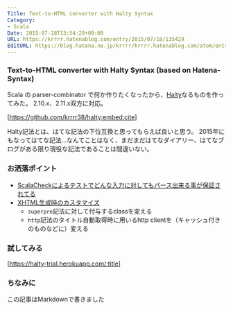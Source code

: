 ```yaml
---
Title: Text-to-HTML converter with Halty Syntax
Category:
- Scala
Date: 2015-07-18T13:54:29+09:00
URL: https://krrrr.hatenablog.com/entry/2015/07/18/135429
EditURL: https://blog.hatena.ne.jp/krrrr/krrrr.hatenablog.com/atom/entry/8454420450102038169
---
```


### Text-to-HTML converter with Halty Syntax (based on Hatena-Syntax)

Scala の parser-combinator で何か作りたくなったから、[Halty](https://github.com/krrrr38/halty)なるものを作ってみた。
2.10.x、2.11.x双方に対応。

[https://github.com/krrrr38/halty:embed:cite]
<!-- more -->
Halty記法とは、はてな記法の下位互換と思ってもらえば良いと思う。
2015年にもなってはてな記法...なんてことはなく、まだまだはてなダイアリー、はてなブログがある限り現役な記法であることは間違いない。

### お洒落ポイント
- [ScalaCheckによるテストでどんな入力に対してもパース出来る事が保証されてる](https://travis-ci.org/krrrr38/halty/jobs/71510280#L360-L365)
- [XHTML生成時のカスタマイズ ](https://github.com/krrrr38/halty/blob/dcd247d04a4ddfe9b3bc4fc25ae2ce661b5bb4ec/src/main/scala/com/krrrr38/halty/xhtml/XHTMLGeneratorConfig.scala#L29-L55)
  - `superpre`記法に対して付与するclassを変える
  - `http`記法のタイトル自動取得時に用いるhttp clientを（キャッシュ付きのものなどに）変える

### 試してみる

[https://halty-trial.herokuapp.com/:title]

### ちなみに

この記事はMarkdownで書きました
